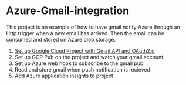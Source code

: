 # Azure-Gmail-integration

This project is an example of how to have gmail notify Azure through an Http trigger when a new email has arrived.  Then the email can be consumed and stored on Azure blob storage.

1. [Set up Google Cloud Project with Gmail API and OAuth2.o](https://github.com/Zycroft/Azure-Gmail-integration/blob/master/Part%201%20-%20Gmail%20API%20and%20oAuth/README.md)
2. Set up GCP Pub on the project and watch your gmail account
3. Set up Azure web hook to subscribe to the gmail pub
4. Read and store gmail when push notification is recieved
5. Add Azure application insights to project
